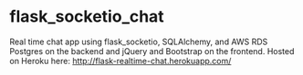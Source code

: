# flask_socketio_chat

Real time chat app using flask_socketio, SQLAlchemy, and AWS RDS Postgres on the backend and jQuery and Bootstrap on the frontend. Hosted on Heroku here: http://flask-realtime-chat.herokuapp.com/
